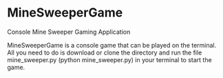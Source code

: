 # MineSweeperGame
Console Mine Sweeper Gaming Application

MineSweeperGame is a console game that can be played on the terminal. 
All you need to do is download or clone the directory and run the file mine_sweeper.py (python mine_sweeper.py) in your terminal to start the game.
